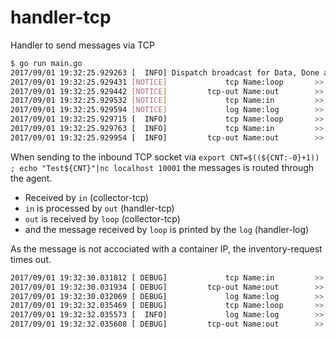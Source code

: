 # handler-tcp
Handler to send messages via TCP

```bash
$ go run main.go                                                                                                                                                                                                                                        git:(master|✚5
2017/09/01 19:32:25.929263 [  INFO] Dispatch broadcast for Data, Done and Tick
2017/09/01 19:32:25.929431 [NOTICE]             tcp Name:loop       >> Start collector v0.2.4
2017/09/01 19:32:25.929442 [NOTICE]         tcp-out Name:out        >> Start log handler v0.1.5
2017/09/01 19:32:25.929532 [NOTICE]             tcp Name:in         >> Start collector v0.2.4
2017/09/01 19:32:25.929594 [NOTICE]             log Name:log        >> Start log handler v0.2.0
2017/09/01 19:32:25.929715 [  INFO]             tcp Name:loop       >> Listening on 0.0.0.0:10002
2017/09/01 19:32:25.929763 [  INFO]             tcp Name:in         >> Listening on 0.0.0.0:10001
2017/09/01 19:32:25.929954 [  INFO]         tcp-out Name:out        >> Connected to '127.0.0.1:10002'
```

When sending to the inbound TCP socket via `export CNT=$((${CNT:-0}+1)) ; echo "Test${CNT}"|nc localhost 10001` the messages is routed through the agent.

 * Received by `in` (collector-tcp)
 * `in` is processed by `out` (handler-tcp)
 * `out` is received by `loop` (collector-tcp)
 * and the message received by `loop` is printed by the `log` (handler-log)

As the message is not accociated with a container IP, the inventory-request times out.

```bash
2017/09/01 19:32:30.031812 [ DEBUG]             tcp Name:in         >> Experience timeout for IP localhost... continue w/o Container info (SourcePath: in)
2017/09/01 19:32:30.031934 [ DEBUG]         tcp-out Name:out        >> Sending 'Test1'
2017/09/01 19:32:30.032069 [ DEBUG]             log Name:log        >> InputsMatch([loop]) != in
2017/09/01 19:32:32.035469 [ DEBUG]             tcp Name:loop       >> Experience timeout for IP 127.0.0.1... continue w/o Container info (SourcePath: loop)
2017/09/01 19:32:32.035573 [  INFO]             log Name:log        >> loop            : Test1
2017/09/01 19:32:32.035608 [ DEBUG]         tcp-out Name:out        >> InputsMatch([in]) != loop
```
